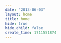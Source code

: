 ```yaml
---
date: "2013-06-03"
layout: home
title: home
hide: true
hide_child: false
create_time: 1711551874
---
```

